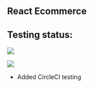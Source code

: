 ## React Ecommerce

## Testing status:

<a href="https://codeclimate.com/github/w3bdesign/react-ecommerce/maintainability"><img src="https://api.codeclimate.com/v1/badges/ec3dd668ce623ddb263d/maintainability" /></a>

<img src="https://circleci.com/gh/w3bdesign/react-ecommerce/tree/master.svg?style=svg">

- Added CircleCI testing
